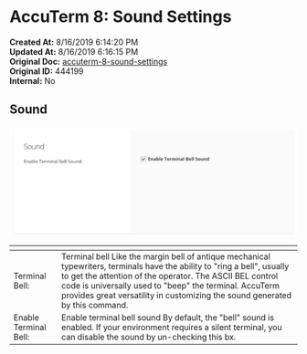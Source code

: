 # AccuTerm 8: Sound Settings

**Created At:** 8/16/2019 6:14:20 PM  
**Updated At:** 8/16/2019 6:16:15 PM  
**Original Doc:** [accuterm-8-sound-settings](https://docs.zumasys.com/accuterm/accuterm-8-sound-settings)  
**Original ID:** 444199  
**Internal:** No  




## Sound

![accuterm-8-sound-settings: 1565979284449-1565979284449](./1565979284449-1565979284449.png)


| <!----> | <!----> |
| --- | --- |
| Terminal Bell: | Terminal bell Like the margin bell of antique mechanical typewriters, terminals have the ability to "ring a bell", usually to get the attention of the operator. The ASCII BEL control code is universally used to "beep" the terminal. AccuTerm provides great versatility in customizing the sound generated by this command.   |
| Enable Terminal Bell: | Enable terminal bell sound By default, the "bell" sound is enabled. If your environment requires a silent terminal, you can disable the sound by un-checking this bx.<br> |

